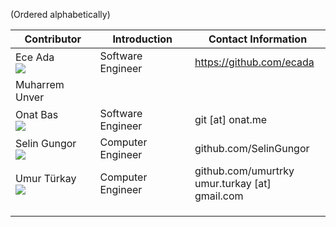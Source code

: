 (Ordered alphabetically)

| Contributor | Introduction | Contact Information  |
|---|---|---|
|  Ece Ada<br>![](https://avatars3.githubusercontent.com/u/18642218?v=4&s=400&u=d59e41256a3d086c8c67d7e2f2e69c114f1affb2)| Software Engineer  | https://github.com/ecada  | 
|  Muharrem Unver |   |   | 
|  Onat Bas<br>![](https://avatars3.githubusercontent.com/u/714795?v=4&s=200)| Software Engineer   | git [at] onat.me  |
|  Selin Gungor<br>![](https://avatars3.githubusercontent.com/u/12857525?v=4&s=200)| Computer Engineer |  github.com/SelinGungor | 
|  Umur Türkay<br>![](https://avatars3.githubusercontent.com/u/2481522?v=4&s=200)| Computer Engineer |  github.com/umurtrky<br>umur.turkay [at] gmail.com | 
|   |   |   | 
|   |   |   | 
|   |   |   | 
